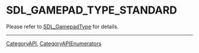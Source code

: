 # SDL_GAMEPAD_TYPE_STANDARD

Please refer to [SDL_GamepadType](SDL_GamepadType) for details.

----
[CategoryAPI](CategoryAPI), [CategoryAPIEnumerators](CategoryAPIEnumerators)

